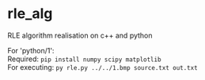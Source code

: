 # rle_alg
RLE algorithm realisation on c++ and python

For 'python/1': <br>
Required: `pip install numpy scipy matplotlib` <br>
For executing: `py rle.py ../../1.bmp source.txt out.txt`
